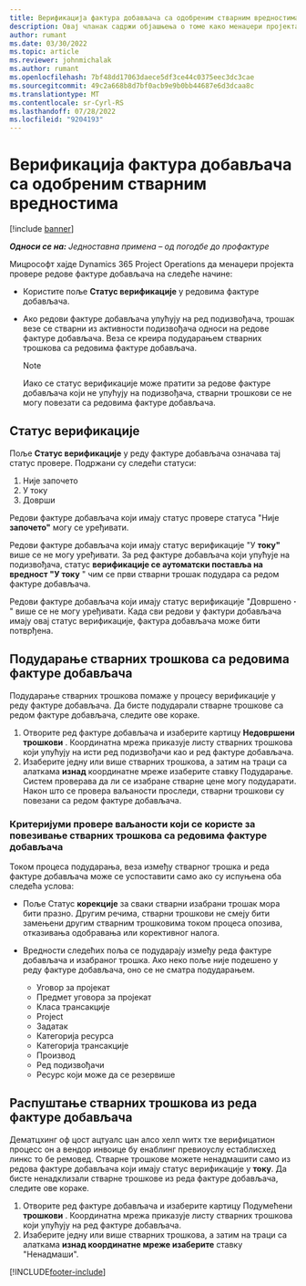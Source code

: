 ```yaml
---
title: Верификација фактура добављача са одобреним стварним вредностима
description: Овај чланак садржи објашњења о томе како менаџери пројекта корпорације Мицрософт Dynamics 365 Project Operations верификују фактуре добављача са стварним стварима које су одобрене као извођачи радова и записано време, као и трошкове и материјале које су користили чланови пројектног тима.
author: rumant
ms.date: 03/30/2022
ms.topic: article
ms.reviewer: johnmichalak
ms.author: rumant
ms.openlocfilehash: 7bf48dd17063daece5df3ce44c0375eec3dc3cae
ms.sourcegitcommit: 49c2a668b8d7bf0acb9e9b0bb44687e6d3dcaa8c
ms.translationtype: MT
ms.contentlocale: sr-Cyrl-RS
ms.lasthandoff: 07/28/2022
ms.locfileid: "9204193"
---
```

# <a name="verification-of-vendor-invoices-with-approved-actuals"></a>Верификација фактура добављача са одобреним стварним вредностима

[!include [banner](../../includes/dataverse-preview.md)]

_**Односи се на:** Једноставна примена – од погодбе до профактуре_

Мицрософт хајде Dynamics 365 Project Operations да менаџери пројекта провере редове фактуре добављача на следеће начине:

- Користите поље **Статус верификације** у редовима фактуре добављача.
- Ако редови фактуре добављача упућују на ред подизвођача, трошак везе се стварни из активности подизвођача односи на редове фактуре добављача. Веза се креира подударањем стварних трошкова са редовима фактуре добављача.

    > [!NOTE]
    > Иако се статус верификације може пратити за редове фактуре добављача који не упућују на подизвођача, стварни трошкови се не могу повезати са редовима фактуре добављача.

## <a name="verification-status"></a>Статус верификације

Поље **Статус верификације** у реду фактуре добављача означава тај статус провере. Подржани су следећи статуси:

1. Није започето
2. У току
3. Доврши

Редови фактуре добављача који имају статус провере статуса "Није **започето"** могу се уређивати.

Редови фактуре добављача који имају статус верификације "У **току"** више се не могу уређивати. За ред фактуре добављача који упућује на подизвођача, статус **верификације се аутоматски поставља на вредност "У току** " чим се први стварни трошак подудара са редом фактуре добављача.

Редови фактуре добављача који имају статус верификације "Довршено **·** " више се не могу уређивати. Када сви редови у фактури добављача имају овај статус верификације, фактура добављача може бити потврђена.

## <a name="match-cost-actuals-to-vendor-invoice-lines"></a>Подударање стварних трошкова са редовима фактуре добављача

Подударање стварних трошкова помаже у процесу верификације у реду фактуре добављача. Да бисте подударали стварне трошкове са редом фактуре добављача, следите ове кораке.

1. Отворите ред фактуре добављача и изаберите картицу **Недовршени трошкови** . Координатна мрежа приказује листу стварних трошкова који упућују на исти ред подизвођачи као и ред фактуре добављача.
2. Изаберите једну или више стварних трошкова, а затим на траци са алаткама **изнад** координатне мреже изаберите ставку Подударање. Систем проверава да ли се изабране стварне цене могу подударати. Након што се провера ваљаности проследи, стварни трошкови су повезани са редом фактуре добављача.

### <a name="validation-criteria-that-are-used-to-link-cost-actuals-to-vendor-invoice-lines"></a>Критеријуми провере ваљаности који се користе за повезивање стварних трошкова са редовима фактуре добављача

Током процеса подударања, веза између стварног трошка и реда фактуре добављача може се успоставити само ако су испуњена оба следећа услова:

- Поље Статус **корекције** за сваки стварни изабрани трошак мора бити празно. Другим речима, стварни трошкови не смеју бити замењени другим стварним трошковима током процеса опозива, отказивања одобравања или корективног налога.
- Вредности следећих поља се подударају између реда фактуре добављача и изабраног трошка. Ако неко поље није подешено у реду фактуре добављача, оно се не сматра подударањем.

    - Уговор за пројекат
    - Предмет уговора за пројекат
    - Класа трансакције
    - Project
    - Задатак
    - Категорија ресурса
    - Категорија трансакције
    - Производ
    - Ред подизвођачи
    - Ресурс који може да се резервише

## <a name="unmatch-cost-actuals-from-a-vendor-invoice-line"></a>Распуштање стварних трошкова из реда фактуре добављача

Дематцхинг оф цост ацтуалс цан алсо хелп wитх тхе верифицатион процесс он а вендор инвоице бy енаблинг превиоуслy естаблисхед линкс то бе ремовед. Стварне трошкове можете ненадмашити само из редова фактуре добављача који имају статус верификације у **току**. Да бисте ненадклизали стварне трошкове из реда фактуре добављача, следите ове кораке.

1. Отворите ред фактуре добављача и изаберите картицу Подумећени **трошкови** . Координатна мрежа приказује листу стварних трошкова који упућују на ред фактуре добављача.
2. Изаберите једну или више стварних трошкова, а затим на траци са алаткама **изнад координатне мреже изаберите** ставку "Ненадмаши".

[!INCLUDE[footer-include](../../includes/footer-banner.md)]
